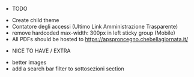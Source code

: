 + TODO
- Create child theme
- Contatore degli accessi (Ultimo Link Amministrazione Trasparente)
- remove hardcoded max-width: 300px in left sticky group (Mobile)
- All PDFs should be hosted to https://apsproncegno.chebellagiornata.it/

+ NICE TO HAVE / EXTRA
- better images
- add a search bar filter to sottosezioni section